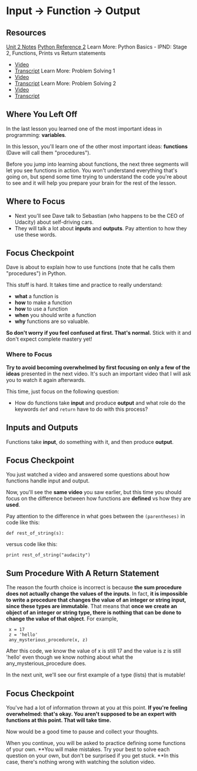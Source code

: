 # Input -> Function -> Output
## Resources
[Unit 2 Notes](http://wiki.udacity.com/CS101%20Unit%202?_ga=1.120169292.53639439.1458784522)
[Python Reference 2](http://wiki.udacity.com/CS101%20Unit2%20Python%20Reference?_ga=1.120169292.53639439.1458784522)
Learn More: Python Basics - IPND: Stage 2, Functions, Prints vs Return statements
- [Video](http://bit.ly/1Kj8QiP)
- [Transcript](https://discussions.udacity.com/t/stage-2-webcasts/16001/6?_ga=1.115108675.53639439.1458784522)
Learn More: Problem Solving 1
- [Video](http://bit.ly/1MSB9Vl)
- [Transcript](https://discussions.udacity.com/t/stage-2-webcasts/16001/8?_ga=1.119819340.53639439.1458784522)
Learn More: Problem Solving 2
- [Video](http://bit.ly/1Bt51a3)
- [Transcript](https://discussions.udacity.com/t/stage-2-webcasts/16001/9?_ga=1.86189276.53639439.1458784522)


## Where You Left Off
In the last lesson you learned one of the most important ideas in programming: **variables**.  

In this lesson, you'll learn one of the other most important ideas: **functions** (Dave will call them "procedures").  

Before you jump into learning about functions, the next three segments will let you see functions in action. You won't understand everything that's going on, but spend some time trying to understand the code you're about to see and it will help you prepare your brain for the rest of the lesson.

## Where to Focus
- Next you'll see Dave talk to Sebastian (who happens to be the CEO of Udacity) about self-driving cars.
- They will talk a lot about **inputs** and **outputs**. Pay attention to how they use these words.

## Focus Checkpoint
Dave is about to explain how to use functions (note that he calls them "procedures") in Python.  

This stuff is hard. It takes time and practice to really understand:

- **what** a function is
- **how** to make a function
- **how** to use a function
- **when** you should write a function
- **why** functions are so valuable.

**So don't worry if you feel confused at first. That's normal.** Stick with it and don't expect complete mastery yet!

### Where to Focus
**Try to avoid becoming overwhelmed by first focusing on only a few of the ideas** presented in the next video. It's such an important video that I will ask you to watch it again afterwards.  

This time, just focus on the following question:

- How do functions take **input** and produce **output** and what role do the keywords ```def``` and ```return``` have to do with this process?

## Inputs and Outputs
Functions take **input**, do something with it, and then produce **output**.

## Focus Checkpoint
You just watched a video and answered some questions about how functions handle input and output.  

Now, you'll see the **same video** you saw earlier, but this time you should focus on the difference between how functions are **defined** vs how they are **used**.  

Pay attention to the difference in what goes between the ```(parentheses)``` in code like this:  

```def rest_of_string(s):```

versus code like this:

```print rest_of_string("audacity")```

## Sum Procedure With A Return Statement
The reason the fourth choice is incorrect is because **the sum procedure does not actually change the values of the inputs**. In fact, **it is impossible to write a procedure that changes the value of an integer or string input, since these types are immutable**. That means that **once we create an object of an integer or string type, there is nothing that can be done to change the value of that object**. For example,

```
 x = 17
 z = 'hello'
 any_mysterious_procedure(x, z)
 ```
 
After this code, we know the value of x is still 17 and the value is z is still 'hello' even though we know nothing about what the any_mysterious_procedure does.  

In the next unit, we'll see our first example of a type (lists) that is mutable!

## Focus Checkpoint
You've had a lot of information thrown at you at this point. **If you're feeling overwhelmed: that's okay. **You aren't supposed to be an expert with functions at this point.** That will take time.**   

Now would be a good time to pause and collect your thoughts.  

When you continue, you will be asked to practice defining some functions of your own. **You will make mistakes. Try your best to solve each question on your own, but don't be surprised if you get stuck. **In this case, there's nothing wrong with watching the solution video.

